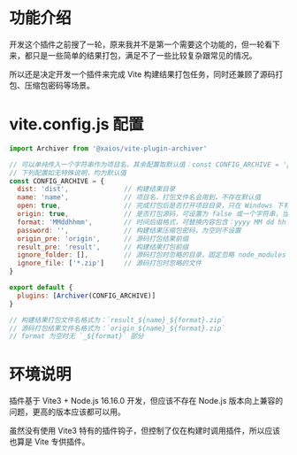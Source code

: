 # 功能介绍

开发这个插件之前搜了一轮，原来我并不是第一个需要这个功能的，但一轮看下来，都只是一些简单的结果打包，满足不了一些比较复杂跟常见的情况。

所以还是决定开发一个插件来完成 Vite 构建结果打包任务，同时还兼顾了源码打包、压缩包密码等场景。

# vite.config.js 配置

```javascript
import Archiver from '@xaios/vite-plugin-archiver'

// 可以单纯传入一个字符串作为项目名，其余配置取默认值：const CONFIG_ARCHIVE = 'project'
// 下列配置如无特殊说明，均为默认值
const CONFIG_ARCHIVE = {
  dist: 'dist',              // 构建结果目录
  name: 'name',              // 项目名，打包文件名会用到，不存在默认值
  open: true,                // 完成打包后是否打开项目目录，只在 Windows 下有效
  origin: true,              // 是否打包源码，可设置为 false 或一个字符串，当值为字符串时，作为源码压缩包的密码
  format: 'MMddhhmm',        // 时间后缀格式，可替换内容包含：yyyy MM dd hh mm ss
  password: '',              // 构建结果压缩包密码，为空则不设置
  origin_pre: 'origin',      // 源码打包结果前缀
  result_pre: 'result',      // 构建结果打包前缀
  ignore_folder: [],         // 源码打包时忽略的目录，固定忽略 node_modules 与构建结果目录，以及 .git 目录
  ignore_file: ['*.zip']     // 源码打包时忽略的文件
}

export default {
  plugins: [Archiver(CONFIG_ARCHIVE)]
}

// 构建结果打包文件名格式为：`result_${name}_${format}.zip`
// 源码打包结果文件名格式为：`origin_${name}_${format}.zip`
// format 为空时无 `_${format}` 部分
```

# 环境说明

插件基于 Vite3 + Node.js 16.16.0 开发，但应该不存在 Node.js 版本向上兼容的问题，更高的版本应该都可以用。

虽然没有使用 Vite3 特有的插件钩子，但控制了仅在构建时调用插件，所以应该也算是 Vite 专供插件。
